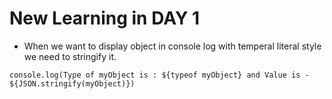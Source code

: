 # New Learning in DAY 1

- When we want to display object in console log with temperal literal style we need to stringify it.

`console.log(Type of myObject is : ${typeof myObject} and Value is - ${JSON.stringify(myObject)})`
